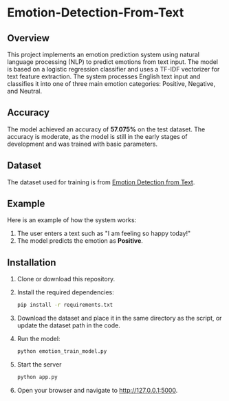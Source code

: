 # Emotion-Detection-From-Text

## Overview
This project implements an emotion prediction system using natural language processing (NLP) to predict emotions from text input. The model is based on a logistic regression classifier and uses a TF-IDF vectorizer for text feature extraction. The system processes English text input and classifies it into one of three main emotion categories: Positive, Negative, and Neutral. 

## Accuracy
The model achieved an accuracy of **57.075%** on the test dataset. The accuracy is moderate, as the model is still in the early stages of development and was trained with basic parameters. 

## Dataset
The dataset used for training is from [Emotion Detection from Text](https://www.kaggle.com/datasets/pashupatigupta/emotion-detection-from-text/data).

## Example
Here is an example of how the system works:
1. The user enters a text such as "I am feeling so happy today!"
2. The model predicts the emotion as **Positive**.

## Installation
1. Clone or download this repository.
2. Install the required dependencies:
   
   ```bash
   pip install -r requirements.txt
4. Download the dataset and place it in the same directory as the script, or update the dataset path in the code.
5. Run the model:
   
   ```bash
   python emotion_train_model.py
   ```
7. Start the server
   
   ```bash
   python app.py

9. Open your browser and navigate to http://127.0.0.1:5000.

